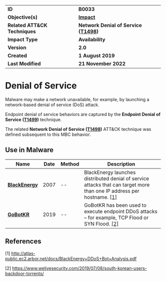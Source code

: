 <table>
<tr>
<td><b>ID</b></td>
<td><b>B0033</b></td>
</tr>
<tr>
<td><b>Objective(s)</b></td>
<td><b><a href="../impact">Impact</a></b></td>
</tr>
<tr>
<td><b>Related ATT&CK Techniques</b></td>
<td><b>Network Denial of Service (<a href="https://attack.mitre.org/techniques/T1498/">T1498</a>)</b></td>
</tr>
<tr>
<td><b>Impact Type</b></td>
<td><b>Availability</b></td>
</tr>
<tr>
<td><b>Version</b></td>
<td><b>2.0</b></td>
</tr>
<tr>
<td><b>Created</b></td>
<td><b>1 August 2019</b></td>
</tr>
<tr>
<td><b>Last Modified</b></td>
<td><b>21 November 2022</b></td>
</tr>
</table>


# Denial of Service

Malware may make a network unavailable, for example, by launching a network-based denial of service (DoS) attack. 

Endpoint denial of service behaviors are captured by the **Endpoint Denial of Service ([T1499](https://attack.mitre.org/techniques/T1499/))** technique.

The related **Network Denial of Service ([T1498](https://attack.mitre.org/techniques/T1498/))** ATT&CK technique was defined subsequent to this MBC behavior.

## Use in Malware

|Name|Date|Method|Description|
|---|---|---|---|
|[**BlackEnergy**](../xample-malware/blackenergy.md)|2007|--|BlackEnergy launches distributed denial of service attacks that can target more than one IP address per hostname. [[1]](#1)|
|[**GoBotKR**](../xample-malware/gobotkr.md)|2019|--|GoBotKR has been used to execute endpoint DDoS attacks – for example, TCP Flood or SYN Flood. [[2]](#2)|

## References

<a name="1">[1]</a> http://atlas-public.ec2.arbor.net/docs/BlackEnergy+DDoS+Bot+Analysis.pdf
 
<a name="2">[2]</a> https://www.welivesecurity.com/2019/07/08/south-korean-users-backdoor-torrents/
